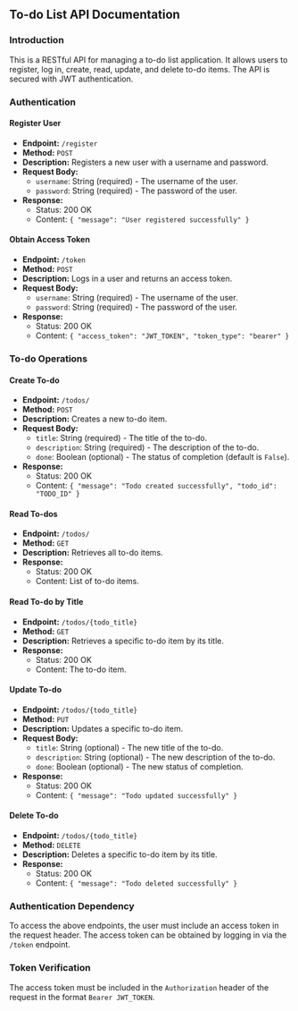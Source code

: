 ## To-do List API Documentation

### Introduction

This is a RESTful API for managing a to-do list application. It allows users to register, log in, create, read, update, and delete to-do items. The API is secured with JWT authentication.

### Authentication

#### Register User

- **Endpoint:** `/register`
- **Method:** `POST`
- **Description:** Registers a new user with a username and password.
- **Request Body:**
  - `username`: String (required) - The username of the user.
  - `password`: String (required) - The password of the user.
- **Response:** 
  - Status: 200 OK
  - Content: `{ "message": "User registered successfully" }`

#### Obtain Access Token

- **Endpoint:** `/token`
- **Method:** `POST`
- **Description:** Logs in a user and returns an access token.
- **Request Body:**
  - `username`: String (required) - The username of the user.
  - `password`: String (required) - The password of the user.
- **Response:**
  - Status: 200 OK
  - Content: `{ "access_token": "JWT_TOKEN", "token_type": "bearer" }`

### To-do Operations

#### Create To-do

- **Endpoint:** `/todos/`
- **Method:** `POST`
- **Description:** Creates a new to-do item.
- **Request Body:**
  - `title`: String (required) - The title of the to-do.
  - `description`: String (required) - The description of the to-do.
  - `done`: Boolean (optional) - The status of completion (default is `False`).
- **Response:**
  - Status: 200 OK
  - Content: `{ "message": "Todo created successfully", "todo_id": "TODO_ID" }`

#### Read To-dos

- **Endpoint:** `/todos/`
- **Method:** `GET`
- **Description:** Retrieves all to-do items.
- **Response:**
  - Status: 200 OK
  - Content: List of to-do items.

#### Read To-do by Title

- **Endpoint:** `/todos/{todo_title}`
- **Method:** `GET`
- **Description:** Retrieves a specific to-do item by its title.
- **Response:**
  - Status: 200 OK
  - Content: The to-do item.

#### Update To-do

- **Endpoint:** `/todos/{todo_title}`
- **Method:** `PUT`
- **Description:** Updates a specific to-do item.
- **Request Body:**
  - `title`: String (optional) - The new title of the to-do.
  - `description`: String (optional) - The new description of the to-do.
  - `done`: Boolean (optional) - The new status of completion.
- **Response:**
  - Status: 200 OK
  - Content: `{ "message": "Todo updated successfully" }`

#### Delete To-do

- **Endpoint:** `/todos/{todo_title}`
- **Method:** `DELETE`
- **Description:** Deletes a specific to-do item by its title.
- **Response:**
  - Status: 200 OK
  - Content: `{ "message": "Todo deleted successfully" }`

### Authentication Dependency

To access the above endpoints, the user must include an access token in the request header. The access token can be obtained by logging in via the `/token` endpoint.

### Token Verification

The access token must be included in the `Authorization` header of the request in the format `Bearer JWT_TOKEN`.
